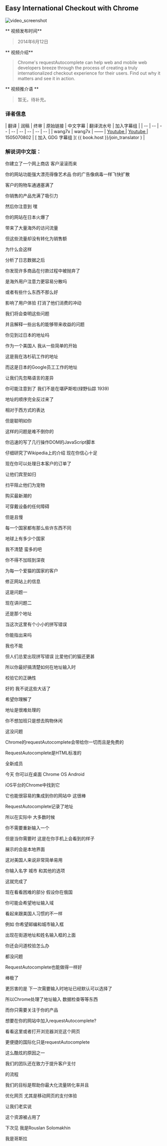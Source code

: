 ## Easy International Checkout with Chrome

![video_screenshot](images/ljYeHwGgzQk.jpg)

** 视频发布时间**
 
> 2014年6月12日

** 视频介绍**

> Chrome's requestAutocomplete can help web and mobile web developers breeze through the process of creating a truly internationalized checkout experience for their users. Find out why it matters and see it in action.

** 视频推介语 **

>  暂无，待补充。


### 译者信息

| 翻译 | 润稿 | 终审 | 原始链接 | 中文字幕 |  翻译流水号  |  加入字幕组  |
| -- | -- | -- | -- | -- |  -- | -- | -- |
| wang7x | wang7x | —— | [ Youtube ]( https://www.youtube.com/watch?v=ljYeHwGgzQk )  |  [ Youtube ]( https://www.youtube.com/watch?v=RK7hGQJvhZA ) | 1505070802 | [ 加入 GDG 字幕组 ]( {{ book.host }}/join_translator )  |



### 解说词中文版：

你建立了一个网上商店  客户滚滚而来


你的网站功能强大漂亮得像艺术品  你的广告像病毒一样飞快扩散


客户的购物车通通塞满了


你销售的产品充满了吸引力


然后你注意到  嘿


你的网站在日本火爆了


带来了大量海外的访问流量


但这些流量却没有转化为销售额


为什么会这样


分析了日志数据之后


你发现许多商品在付款过程中被抛弃了


是海外用户注意力更容易分散吗


或者有些什么东西不那么好


影响了用户体验  打消了他们消费的冲动


我们将会查明这些问题


并且解释一些出名的能够带来收益的问题


你见到过日本的地址吗


作为一个美国人  我从一些简单的开始


这是我在洛杉矶工作的地址


而这是日本的Google员工工作的地址


让我们先忽略语言的差异


你可能注意到了  我们不是在堪萨斯啦(绿野仙踪 1939)


地址的顺序完全反过来了


相对于西方式的表达


但是聪明如你


这样的问题是难不倒你的


你迅速的写了几行操作DOM的JavaScript脚本


仔细研究了Wikipedia上的介绍  现在你信心十足


现在你可以处理日本客户的订单了


让他们宾至如归


扫平阻止他们为宠物


购买最新潮的


可穿戴设备的任何障碍


但是且慢


每一个国家都有那么些许东西不同


地球上有多少个国家


我不清楚  蛮多的吧


你不得不加班到深夜


为每一个爱猫的国家的客户


修正网站上的信息


这是问题一


现在讲问题二


还是那个地址


当这次这里有个小小的拼写错误


你能指出来吗


我也不能


但人们总爱出现拼写错误  比爱他们的猫还更甚


所以你最好搞清楚如何在地址输入时


校验它的正确性



好的  我不说这些大话了


希望你理解了


地址是很难处理的


你不想加班只是想去购物休闲


这没问题


Chrome的requestAutocomplete会带给你一切而且是免费的


RequestAutocomplete是HTML标准的


全新成员


今天  你可以在桌面  Chrome OS  Android


iOS平台的Chrome中找到它


它也能很容易的集成到你的网站中  这很棒


RequestAutocomplete记录了地址


所以在实际中  大多数时候


你不需要重新输入一个


但是当你需要时  这是在你手机上会看到的样子


展示的会是本地界面


这对美国人来说非常简单易用


你输入名字  城市  和其他的选项


这就完成了


现在看看困难的部分  假设你在俄国


你可能会希望地址输入域


看起来跟美国人习惯的不一样


例如  你希望邮编和城市输入框


出现在街道地址和姓名输入框的上面


你还会问道校验怎么办


都没问题


RequestAutocomplete也能做得一样好


棒极了


更厉害的是  下一次需要输入时地址已经默认可以选择了


所以Chrome处理了地址输入  数据检查等等东西


而你只需要关注于你的产品


想要在你的网站中加入requestAutocomplete?


看看这里或者打开浏览器浏览这个网页


更便捷的国际化只是requestAutocomplete


这么酷炫的原因之一


我们的团队还在致力于提升客户支付


的流程


我们的目标是帮助你最大化流量转化率并且


优化网页  尤其是移动网页的支付体验


让我们老实说


这个资源被占用了


下次见  我是Rouslan Solomakhin


我是哥斯拉






